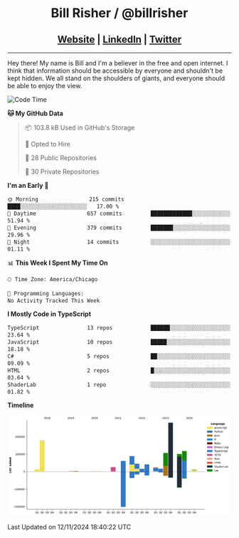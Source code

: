 
<h1 align="center">
    Bill Risher / @billrisher <br />
</h1>
<h2 align="center">
    <a href="https://billrisher.com">Website</a> | <a href="https://linkedin.com/in/william-risher">LinkedIn</a> | <a href="https://twitter.com/billrisher_">Twitter</a> 
 </h2>

---

Hey there! My name is Bill and I'm a believer in the free and open internet. 
I think that information should be accessible by everyone and shouldn't be kept hidden. 
We all stand on the shoulders of giants, and everyone should be able to enjoy the view.

<!--START_SECTION:waka-->
![Code Time](http://img.shields.io/badge/Code%20Time-232%20hrs%2046%20mins-blue)

**🐱 My GitHub Data** 

> 📦 103.8 kB Used in GitHub's Storage 
 > 
> 💼 Opted to Hire
 > 
> 📜 28 Public Repositories 
 > 
> 🔑 30 Private Repositories 
 > 
**I'm an Early 🐤** 

```text
🌞 Morning                215 commits         ████░░░░░░░░░░░░░░░░░░░░░   17.00 % 
🌆 Daytime                657 commits         █████████████░░░░░░░░░░░░   51.94 % 
🌃 Evening                379 commits         ███████░░░░░░░░░░░░░░░░░░   29.96 % 
🌙 Night                  14 commits          ░░░░░░░░░░░░░░░░░░░░░░░░░   01.11 % 
```


📊 **This Week I Spent My Time On** 

```text
🕑︎ Time Zone: America/Chicago

💬 Programming Languages: 
No Activity Tracked This Week
```

**I Mostly Code in TypeScript** 

```text
TypeScript               13 repos            ██████░░░░░░░░░░░░░░░░░░░   23.64 % 
JavaScript               10 repos            █████░░░░░░░░░░░░░░░░░░░░   18.18 % 
C#                       5 repos             ██░░░░░░░░░░░░░░░░░░░░░░░   09.09 % 
HTML                     2 repos             █░░░░░░░░░░░░░░░░░░░░░░░░   03.64 % 
ShaderLab                1 repo              ░░░░░░░░░░░░░░░░░░░░░░░░░   01.82 % 
```



**Timeline**

![Lines of Code chart](https://raw.githubusercontent.com/billrisher/billrisher/main/assets/bar_graph.png)


 Last Updated on 12/11/2024 18:40:22 UTC
<!--END_SECTION:waka-->
